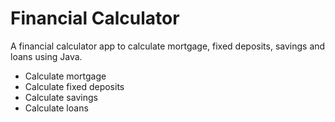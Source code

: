 # Financial Calculator
A financial calculator app to calculate mortgage, fixed deposits, savings and loans using Java.

- Calculate mortgage
- Calculate fixed deposits
- Calculate savings
- Calculate loans
